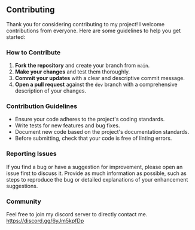 ## Contributing

Thank you for considering contributing to my project! I welcome contributions from everyone. Here are some guidelines to help you get started:

### How to Contribute

1. **Fork the repository** and create your branch from `main`.
2. **Make your changes** and test them thoroughly.
3. **Commit your updates** with a clear and descriptive commit message.
4. **Open a pull request** against the `dev` branch with a comprehensive description of your changes.

### Contribution Guidelines

- Ensure your code adheres to the project's coding standards.
- Write tests for new features and bug fixes.
- Document new code based on the project's documentation standards.
- Before submitting, check that your code is free of linting errors.

### Reporting Issues

If you find a bug or have a suggestion for improvement, please open an issue first to discuss it. Provide as much information as possible, such as steps to reproduce the bug or detailed explanations of your enhancement suggestions.

### Community

Feel free to join my discord server to directly contact me.
https://discord.gg/6yJm5kpfDp

